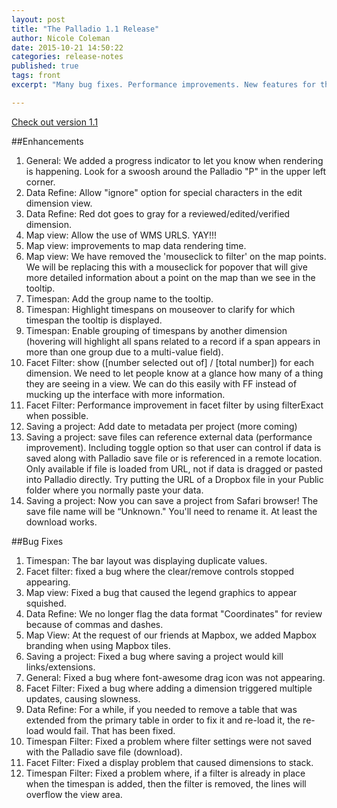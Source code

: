 ```yaml
---
layout: post
title: "The Palladio 1.1 Release"
author: Nicole Coleman
date: 2015-10-21 14:50:22
categories: release-notes
published: true
tags: front
excerpt: "Many bug fixes. Performance improvements. New features for the map view and the timespan."

---
```


[Check out version 1.1](http://palladio.designhumanities.org/)

##Enhancements
1. General: We added a progress indicator to let you know when rendering is happening. Look for a swoosh around the Palladio "P" in the upper left corner.
1. Data Refine: Allow "ignore" option for special characters in the edit dimension view.
2. Data Refine: Red dot goes to gray for a reviewed/edited/verified dimension.
5. Map view: Allow the use of WMS URLS. YAY!!!
7. Map view: improvements to map data rendering time. 
9. Map view: We have removed the 'mouseclick to filter' on the map points. We will be replacing this with a mouseclick for popover that will give more detailed information about a point on the map than we see in the tooltip.
6. Timespan: Add the group name to the tooltip.
7. Timespan: Highlight timespans on mouseover to clarify for which timespan the tooltip is displayed.  
13. Timespan: Enable grouping of timespans by another dimension (hovering will highlight all spans related to a record if a span appears in more than one group due to a multi-value field).
4. Facet Filter: show ([number selected out of] / [total number]) for each dimension. We need to let people know at a glance how many of a thing they are seeing in a view. We can do this easily with FF instead of mucking up the interface with more information.
5. Facet Filter: Performance improvement in facet filter by using filterExact when possible.  
2. Saving a project: Add date to metadata per project (more coming)
3. Saving a project: save files can reference external data (performance improvement). Including toggle option so that user can control if data is saved along with Palladio save file or is referenced in a remote location. Only available if file is loaded from URL, not if data is dragged or pasted into Palladio directly. Try putting the URL of a Dropbox file in your Public folder where you normally paste your data.
10. Saving a project: Now you can save a project from Safari browser! The save file name will be “Unknown." You'll need to rename it. At least the download works.



##Bug Fixes
1. Timespan: The bar layout was displaying duplicate values.
2. Facet filter: fixed a bug where the clear/remove controls stopped appearing.
3. Map view: Fixed a bug that caused the legend graphics to appear squished.
4. Data Refine: We no longer flag the data format "Coordinates" for review because of commas and dashes.
5. Map View: At the request of our friends at Mapbox, we added Mapbox branding when using Mapbox tiles.
6. Saving a project: Fixed a bug where saving a project would kill links/extensions.
7. General: Fixed a bug where font-awesome drag icon was not appearing.
8. Facet Filter: Fixed a bug where adding a dimension triggered multiple updates, causing slowness.
9. Data Refine: For a while, if you needed to remove a table that was extended from the primary table in order to fix it and re-load it, the re-load would fail. That has been fixed.
10. Timespan Filter: Fixed a problem where filter settings were not saved with the Palladio save file (download).
11. Facet Filter: Fixed a display problem that caused dimensions to stack.
12. Timespan Filter: Fixed a problem where, if a filter is already in place when the timespan is added, then the filter is removed, the lines will overflow the view area.


